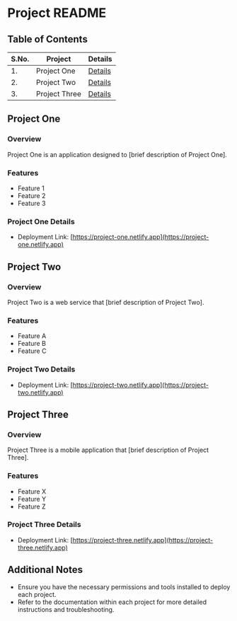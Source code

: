# Project README

## Table of Contents

| S.No. | Project       | Details                           |
|-------|---------------|-----------------------------------|
| 1.    | Project One   | [Details](#project-one-details)   |
| 2.    | Project Two   | [Details](#project-two-details)   |
| 3.    | Project Three | [Details](#project-three-details) |

## Project One

### Overview
Project One is an application designed to [brief description of Project One].

### Features
- Feature 1
- Feature 2
- Feature 3

### Project One Details

- Deployment Link: [https://project-one.netlify.app](https://project-one.netlify.app)

## Project Two

### Overview
Project Two is a web service that [brief description of Project Two].

### Features
- Feature A
- Feature B
- Feature C

### Project Two Details

- Deployment Link: [https://project-two.netlify.app](https://project-two.netlify.app)

## Project Three

### Overview
Project Three is a mobile application that [brief description of Project Three].

### Features
- Feature X
- Feature Y
- Feature Z

### Project Three Details

- Deployment Link: [https://project-three.netlify.app](https://project-three.netlify.app)

## Additional Notes
- Ensure you have the necessary permissions and tools installed to deploy each project.
- Refer to the documentation within each project for more detailed instructions and troubleshooting.
